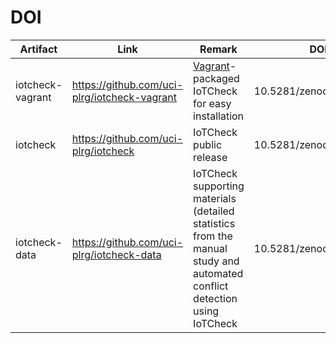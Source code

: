 # DOI

| Artifact | Link | Remark | DOI |
| --- | --- | --- | --- |
| iotcheck-vagrant | https://github.com/uci-plrg/iotcheck-vagrant | [Vagrant](https://www.vagrantup.com/docs)-packaged IoTCheck for easy installation | 10.5281/zenodo.3866492 |
| iotcheck | https://github.com/uci-plrg/iotcheck | IoTCheck public release | 10.5281/zenodo.3866498  |
| iotcheck-data | https://github.com/uci-plrg/iotcheck-data | IoTCheck supporting materials (detailed statistics from the manual study and automated conflict detection using IoTCheck | 10.5281/zenodo.3866500 |
